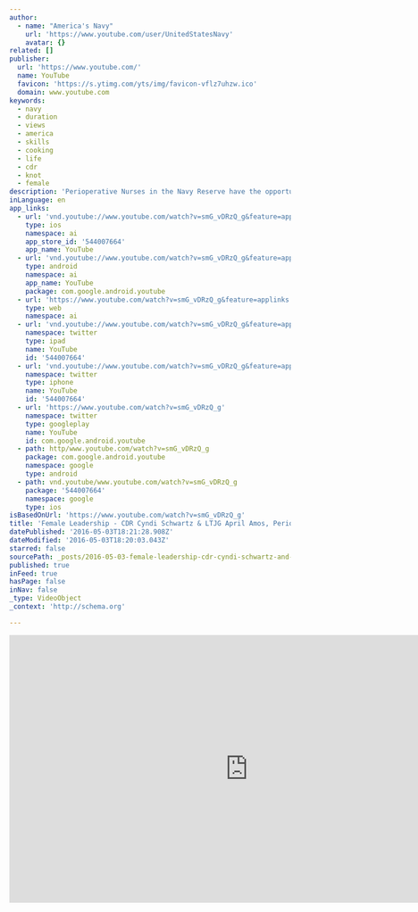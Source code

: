 ```yaml
---
author:
  - name: "America's Navy"
    url: 'https://www.youtube.com/user/UnitedStatesNavy'
    avatar: {}
related: []
publisher:
  url: 'https://www.youtube.com/'
  name: YouTube
  favicon: 'https://s.ytimg.com/yts/img/favicon-vflz7uhzw.ico'
  domain: www.youtube.com
keywords:
  - navy
  - duration
  - views
  - america
  - skills
  - cooking
  - life
  - cdr
  - knot
  - female
description: 'Perioperative Nurses in the Navy Reserve have the opportunity to perform part-time service with full-time impact. CDR Cyndi Schwartz ands LTJG April Amos are both examples of those who joined the Navy to make a difference not only in their lives, but in the lives of others, here and around the world.'
inLanguage: en
app_links:
  - url: 'vnd.youtube://www.youtube.com/watch?v=smG_vDRzQ_g&feature=applinks'
    type: ios
    namespace: ai
    app_store_id: '544007664'
    app_name: YouTube
  - url: 'vnd.youtube://www.youtube.com/watch?v=smG_vDRzQ_g&feature=applinks'
    type: android
    namespace: ai
    app_name: YouTube
    package: com.google.android.youtube
  - url: 'https://www.youtube.com/watch?v=smG_vDRzQ_g&feature=applinks'
    type: web
    namespace: ai
  - url: 'vnd.youtube://www.youtube.com/watch?v=smG_vDRzQ_g&feature=applinks'
    namespace: twitter
    type: ipad
    name: YouTube
    id: '544007664'
  - url: 'vnd.youtube://www.youtube.com/watch?v=smG_vDRzQ_g&feature=applinks'
    namespace: twitter
    type: iphone
    name: YouTube
    id: '544007664'
  - url: 'https://www.youtube.com/watch?v=smG_vDRzQ_g'
    namespace: twitter
    type: googleplay
    name: YouTube
    id: com.google.android.youtube
  - path: http/www.youtube.com/watch?v=smG_vDRzQ_g
    package: com.google.android.youtube
    namespace: google
    type: android
  - path: vnd.youtube/www.youtube.com/watch?v=smG_vDRzQ_g
    package: '544007664'
    namespace: google
    type: ios
isBasedOnUrl: 'https://www.youtube.com/watch?v=smG_vDRzQ_g'
title: 'Female Leadership - CDR Cyndi Schwartz & LTJG April Amos, Perioperative Nurses'
datePublished: '2016-05-03T18:21:28.908Z'
dateModified: '2016-05-03T18:20:03.043Z'
starred: false
sourcePath: _posts/2016-05-03-female-leadership-cdr-cyndi-schwartz-and-ltjg-april-amos-pe.md
published: true
inFeed: true
hasPage: false
inNav: false
_type: VideoObject
_context: 'http://schema.org'

---
```

<iframe src="https://cdn.embedly.com/widgets/media.html?src=https%3A%2F%2Fwww.youtube.com%2Fembed%2FsmG_vDRzQ_g%3Ffeature%3Doembed&amp;url=https%3A%2F%2Fwww.youtube.com%2Fwatch%3Fv%3DsmG_vDRzQ_g&amp;image=https%3A%2F%2Fi.ytimg.com%2Fvi%2FsmG_vDRzQ_g%2Fhqdefault.jpg&amp;key=b7d04c9b404c499eba89ee7072e1c4f7&amp;type=text%2Fhtml&amp;schema=youtube" width="854" height="480" scrolling="no" frameborder="0" allowfullscreen="" style=""></iframe>